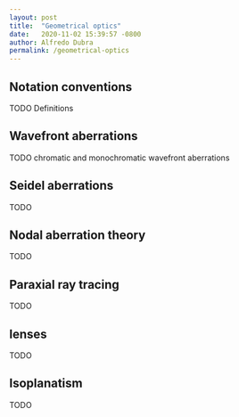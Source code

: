```yaml
---
layout: post
title:  "Geometrical optics"
date:   2020-11-02 15:39:57 -0800
author: Alfredo Dubra
permalink: /geometrical-optics
---
```


## Notation conventions

TODO Definitions

## Wavefront aberrations

TODO chromatic and monochromatic wavefront aberrations


## Seidel aberrations

TODO

## Nodal aberration theory

TODO

## Paraxial ray tracing

TODO

## lenses

TODO

## Isoplanatism

TODO

